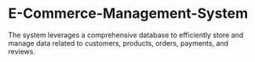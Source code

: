# E-Commerce-Management-System
The system leverages a comprehensive database to efficiently store and manage data related to customers, products, orders, payments, and reviews.
